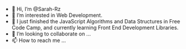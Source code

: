 - 👋 Hi, I’m @Sarah-Rz
- 👀 I’m interested in Web Development.
- 🌱 I just finished the JavaScript Algorithms and Data Structures in Free Code Camp, and currently learning Front End Development Libraries.
- 💞️ I’m looking to collaborate on ...
- 📫 How to reach me ...

<!---
Sarah-Rz/Sarah-Rz is a ✨ special ✨ repository because its `README.md` (this file) appears on your GitHub profile.
You can click the Preview link to take a look at your changes.
--->
